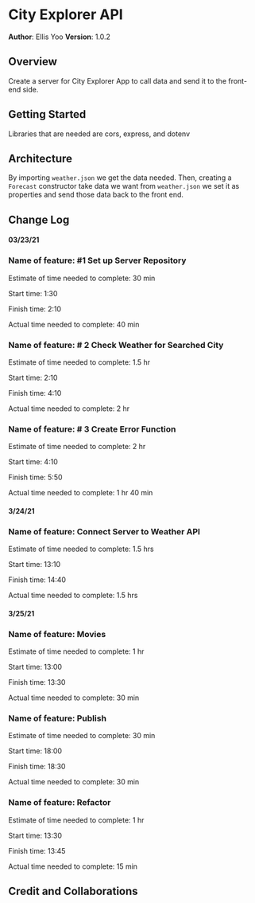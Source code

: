 # City Explorer API

**Author**: Ellis Yoo
**Version**: 1.0.2

## Overview
<!-- Provide a high level overview of what this application is and why you are building it, beyond the fact that it's an assignment for this class. (i.e. What's your problem domain?) -->
Create a server for City Explorer App to call data and send it to the front-end side.
## Getting Started
<!-- What are the steps that a user must take in order to build this app on their own machine and get it running? -->
Libraries that are needed are cors, express, and dotenv
## Architecture
<!-- Provide a detailed description of the application design. What technologies (languages, libraries, etc) you're using, and any other relevant design information. -->
By importing `weather.json` we get the data needed. Then, creating a `Forecast` constructor take data we want from `weather.json` we set it as properties and send those data back to the front end.
## Change Log
<!-- Use this area to document the iterative changes made to your application as each feature is successfully implemented. Use time stamps. Here's an examples:

01-01-2001 4:59pm - Application now has a fully-functional express server, with a GET route for the location resource. -->
#### 03/23/21
### Name of feature: #1 Set up Server Repository

Estimate of time needed to complete: 30 min

Start time: 1:30

Finish time: 2:10

Actual time needed to complete: 40 min

### Name of feature: # 2 Check Weather for Searched City

Estimate of time needed to complete: 1.5 hr

Start time: 2:10

Finish time: 4:10

Actual time needed to complete: 2 hr


### Name of feature: # 3 Create Error Function 

Estimate of time needed to complete: 2 hr

Start time: 4:10

Finish time: 5:50

Actual time needed to complete: 1 hr 40 min

#### 3/24/21

### Name of feature: Connect Server to Weather API

Estimate of time needed to complete: 1.5 hrs

Start time: 13:10

Finish time: 14:40

Actual time needed to complete: 1.5 hrs

#### 3/25/21

### Name of feature: Movies

Estimate of time needed to complete: 1 hr

Start time: 13:00

Finish time: 13:30

Actual time needed to complete: 30 min

### Name of feature: Publish

Estimate of time needed to complete: 30 min

Start time: 18:00

Finish time: 18:30

Actual time needed to complete: 30 min

### Name of feature: Refactor 

Estimate of time needed to complete: 1 hr

Start time: 13:30

Finish time: 13:45

Actual time needed to complete: 15 min

## Credit and Collaborations

